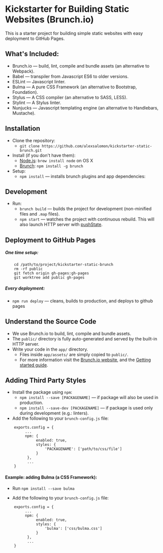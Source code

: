 # Kickstarter for Building Static Websites (Brunch.io)

This is a starter project for building simple static websites with easy deployment to GitHub Pages.

## What's Included:

* Brunch.io — build, lint, compile and bundle assets (an alternative to Webpack).
* Babel — transpiler from Javascript ES6 to older versions.
* ESLint — Javascript linter.
* Bulma — A pure CSS Framework (an alternative to Bootstrap, Foundation).
* Stylus — A CSS compiler (an alternative to SASS, LESS).
* Stylint — A Stylus linter.
* Nunjucks —  Javascript templating engine (an alternative to Handlebars, Mustache).


## Installation

* Clone the repository:
    * `git clone https://github.com/alexsalomon/kickstarter-static-brunch.git`
* Install (if you don't have them):
    * [Node.js](http://nodejs.org): `brew install node` on OS X
    * [Brunch](http://brunch.io): `npm install -g brunch`
* Setup:
    * `npm install` — installs brunch plugins and app dependencies:

## Development

* Run:
    * `brunch build` — builds the project for development (non-minified files and `.map` files).
    * `npm start` — watches the project with continuous rebuild. This will also launch HTTP server with [pushState](https://developer.mozilla.org/en-US/docs/Web/Guide/API/DOM/Manipulating_the_browser_history).

## Deployment to GitHub Pages

##### One time setup:

```
    cd /path/to/project/kickstarter-static-brunch
    rm -rf public
    git fetch origin gh-pages:gh-pages
    git worktree add public gh-pages
```

##### Every deployment:
* `npm run deploy` — cleans, builds to production, and deploys to github pages

## Understand the Source Code

* We use Brunch.io to build, lint, compile and bundle assets.  
* The `public/` directory is fully auto-generated and served by the built-in HTTP server. 
* Write your code in the `app/` directory.
    * Files inside `app/assets/` are simply copied to `public/`.
    * For more information visit the [Brunch.io website](http://brunch.io), and the [Getting started guide](https://github.com/brunch/brunch-guide#readme).

## Adding Third Party Styles

* Install the package using `npm`:
    * `npm install --save [PACKAGENAME]` — if package will also be used in production.
    *  `npm install --save-dev [PACKAGENAME]` — if package is used only during development (e.g.: linters).
* Add the following to your `brunch-config.js` file:
```
    exports.config = {
         ...
         npm: {
              enabled: true,
              styles: {
                  'PACKAGENAME': ['path/to/css/file']
              }
          },    
          ...
    }
```

#### Example: adding Bulma (a CSS Framework):

* Run `npm install --save bulma`

* Add the following to your `brunch-config.js` file:
```
    exports.config = {
         ...
         npm: {
              enabled: true,
              styles: {
                  'bulma': ['css/bulma.css']
              }
          },    
          ...
    }
```  